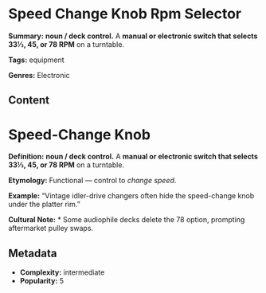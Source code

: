 # Speed Change Knob Rpm Selector

**Summary:** **noun / deck control.** A **manual or electronic switch that selects 33⅓, 45, or 78 RPM** on a turntable.

**Tags:** equipment

**Genres:** Electronic

## Content

# Speed-Change Knob

**Definition:** **noun / deck control.** A **manual or electronic switch that selects 33⅓, 45, or 78 RPM** on a turntable.

**Etymology:** Functional — control to *change speed*.

**Example:** “Vintage idler-drive changers often hide the speed-change knob under the platter rim.”

**Cultural Note:** * Some audiophile decks delete the 78 option, prompting aftermarket pulley swaps.

## Metadata

- **Complexity:** intermediate
- **Popularity:** 5
